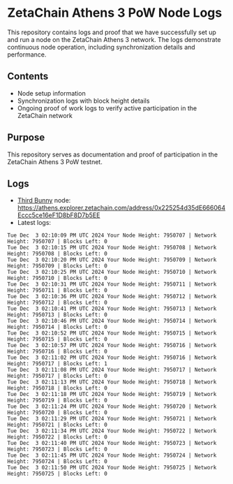 # ZetaChain Athens 3 PoW Node Logs
This repository contains logs and proof that we have successfully set up and run a node on the ZetaChain Athens 3 network. The logs demonstrate continuous node operation, including synchronization details and performance.

## Contents
- Node setup information
- Synchronization logs with block height details
- Ongoing proof of work logs to verify active participation in the ZetaChain network

## Purpose
This repository serves as documentation and proof of participation in the ZetaChain Athens 3 PoW testnet.

## Logs

- [Third Bunny](https://thirdbunny.xyz/) node: https://athens.explorer.zetachain.com/address/0x225254d35dE666064Eccc5ce16eF1D8bF8D7b5EE
- Latest logs:
```
Tue Dec  3 02:10:09 PM UTC 2024 Your Node Height: 7950707 | Network Height: 7950707 | Blocks Left: 0
Tue Dec  3 02:10:15 PM UTC 2024 Your Node Height: 7950708 | Network Height: 7950708 | Blocks Left: 0
Tue Dec  3 02:10:20 PM UTC 2024 Your Node Height: 7950709 | Network Height: 7950709 | Blocks Left: 0
Tue Dec  3 02:10:25 PM UTC 2024 Your Node Height: 7950710 | Network Height: 7950710 | Blocks Left: 0
Tue Dec  3 02:10:31 PM UTC 2024 Your Node Height: 7950711 | Network Height: 7950711 | Blocks Left: 0
Tue Dec  3 02:10:36 PM UTC 2024 Your Node Height: 7950712 | Network Height: 7950712 | Blocks Left: 0
Tue Dec  3 02:10:41 PM UTC 2024 Your Node Height: 7950713 | Network Height: 7950713 | Blocks Left: 0
Tue Dec  3 02:10:46 PM UTC 2024 Your Node Height: 7950714 | Network Height: 7950714 | Blocks Left: 0
Tue Dec  3 02:10:52 PM UTC 2024 Your Node Height: 7950715 | Network Height: 7950715 | Blocks Left: 0
Tue Dec  3 02:10:57 PM UTC 2024 Your Node Height: 7950716 | Network Height: 7950716 | Blocks Left: 0
Tue Dec  3 02:11:02 PM UTC 2024 Your Node Height: 7950716 | Network Height: 7950717 | Blocks Left: 1
Tue Dec  3 02:11:08 PM UTC 2024 Your Node Height: 7950717 | Network Height: 7950717 | Blocks Left: 0
Tue Dec  3 02:11:13 PM UTC 2024 Your Node Height: 7950718 | Network Height: 7950718 | Blocks Left: 0
Tue Dec  3 02:11:18 PM UTC 2024 Your Node Height: 7950719 | Network Height: 7950719 | Blocks Left: 0
Tue Dec  3 02:11:24 PM UTC 2024 Your Node Height: 7950720 | Network Height: 7950720 | Blocks Left: 0
Tue Dec  3 02:11:29 PM UTC 2024 Your Node Height: 7950721 | Network Height: 7950721 | Blocks Left: 0
Tue Dec  3 02:11:34 PM UTC 2024 Your Node Height: 7950722 | Network Height: 7950722 | Blocks Left: 0
Tue Dec  3 02:11:40 PM UTC 2024 Your Node Height: 7950723 | Network Height: 7950723 | Blocks Left: 0
Tue Dec  3 02:11:45 PM UTC 2024 Your Node Height: 7950724 | Network Height: 7950724 | Blocks Left: 0
Tue Dec  3 02:11:50 PM UTC 2024 Your Node Height: 7950725 | Network Height: 7950725 | Blocks Left: 0
```

